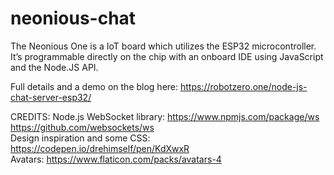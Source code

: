 # neonious-chat
The Neonious One is a IoT board which utilizes the ESP32 microcontroller. It’s programmable directly on the chip with an onboard IDE using JavaScript and the Node.JS API.

Full details and a demo on the blog here: https://robotzero.one/node-js-chat-server-esp32/

CREDITS:
Node.js WebSocket library: https://www.npmjs.com/package/ws https://github.com/websockets/ws  
Design inspiration and some CSS: https://codepen.io/drehimself/pen/KdXwxR  
Avatars: https://www.flaticon.com/packs/avatars-4
